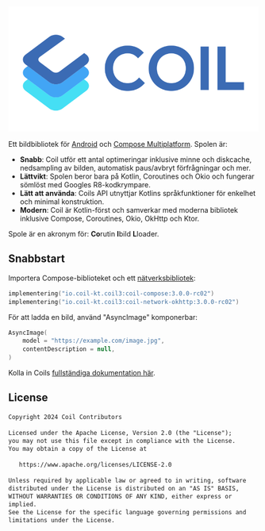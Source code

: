 ![Spole](logo.svg)

Ett bildbibliotek för [Android](https://www.android.com/) och [Compose Multiplatform](https://www.jetbrains.com/lp/compose-multiplatform/). Spolen är:

- **Snabb**: Coil utför ett antal optimeringar inklusive minne och diskcache, nedsampling av bilden, automatisk paus/avbryt förfrågningar och mer.
- **Lättvikt**: Spolen beror bara på Kotlin, Coroutines och Okio och fungerar sömlöst med Googles R8-kodkrympare.
- **Lätt att använda**: Coils API utnyttjar Kotlins språkfunktioner för enkelhet och minimal konstruktion.
- **Modern**: Coil är Kotlin-först och samverkar med moderna bibliotek inklusive Compose, Coroutines, Okio, OkHttp och Ktor.

Spole är en akronym för: **Co**rutin **I**bild **L**loader.

## Snabbstart

Importera Compose-biblioteket och ett [nätverksbibliotek](https://coil-kt.github.io/coil/network/):

```kotlin
implementering("io.coil-kt.coil3:coil-compose:3.0.0-rc02")
implementering("io.coil-kt.coil3:coil-network-okhttp:3.0.0-rc02")
```

För att ladda en bild, använd "AsyncImage" komponerbar:

```kotlin
AsyncImage(
    model = "https://example.com/image.jpg",
    contentDescription = null,
)
```

Kolla in Coils [fullständiga dokumentation här](https://coil-kt.github.io/coil/getting_started/).

## License

    Copyright 2024 Coil Contributors

    Licensed under the Apache License, Version 2.0 (the "License");
    you may not use this file except in compliance with the License.
    You may obtain a copy of the License at

       https://www.apache.org/licenses/LICENSE-2.0

    Unless required by applicable law or agreed to in writing, software
    distributed under the License is distributed on an "AS IS" BASIS,
    WITHOUT WARRANTIES OR CONDITIONS OF ANY KIND, either express or implied.
    See the License for the specific language governing permissions and
    limitations under the License.

